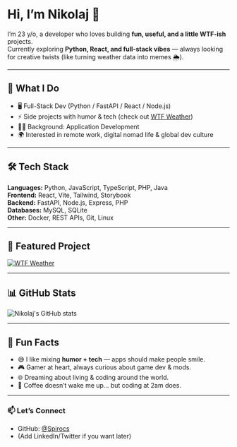 # Hi, I’m Nikolaj 👋

I’m 23 y/o, a developer who loves building **fun, useful, and a little WTF-ish** projects.  
Currently exploring **Python, React, and full-stack vibes** — always looking for creative twists (like turning weather data into memes 🌦️).

---

## 🚀 What I Do
- 🖥️ Full-Stack Dev (Python / FastAPI / React / Node.js)
- ⚡ Side projects with humor & tech (check out [WTF Weather](https://github.com/Spirocs/wtf-weather-starter))
- 🧑‍🎓 Background: Application Development
- 🌍 Interested in remote work, digital nomad life & global dev culture

---

## 🛠️ Tech Stack
**Languages:** Python, JavaScript, TypeScript, PHP, Java  
**Frontend:** React, Vite, Tailwind, Storybook  
**Backend:** FastAPI, Node.js, Express, PHP  
**Databases:** MySQL, SQLite  
**Other:** Docker, REST APIs, Git, Linux

---

## 🌟 Featured Project
[![WTF Weather](https://github-readme-stats.vercel.app/api/pin/?username=Spirocs&repo=wtf-weather-starter&theme=tokyonight)](https://github.com/Spirocs/wtf-weather-starter)

---

## 📊 GitHub Stats
![Nikolaj's GitHub stats](https://github-readme-stats.vercel.app/api?username=Spirocs&show_icons=true&theme=tokyonight)

---

## 🎯 Fun Facts
- 😅 I like mixing **humor + tech** — apps should make people smile.
- 🎮 Gamer at heart, always curious about game dev & mods.
- 🌐 Dreaming about living & coding around the world.
- 🧃 Coffee doesn’t wake me up… but coding at 2am does.

---

### 📫 Let’s Connect
- GitHub: [@Spirocs](https://github.com/Spirocs)  
- (Add LinkedIn/Twitter if you want later)
